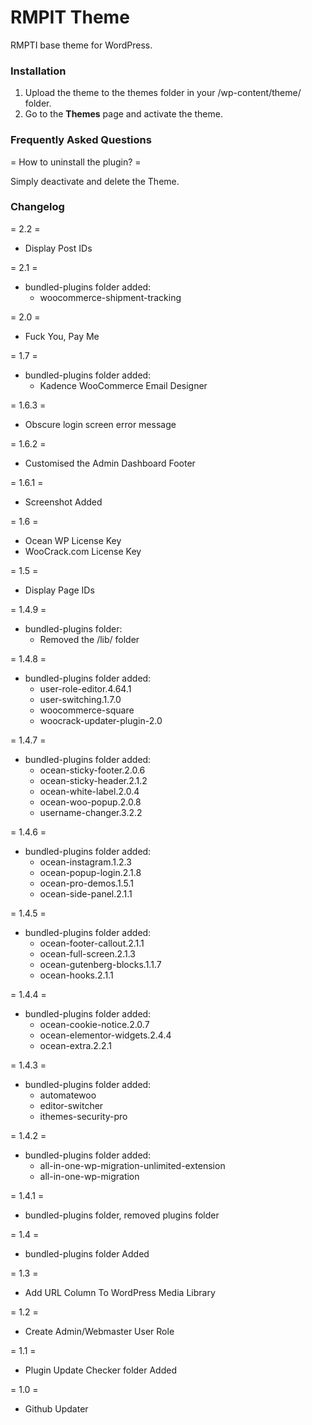RMPIT Theme
=================

RMPTI base theme for WordPress. 

### Installation
1. Upload the theme to the themes folder in your /wp-content/theme/ folder.
2. Go to the **Themes** page and activate the theme.


### Frequently Asked Questions
= How to uninstall the plugin? =
 
Simply deactivate and delete the Theme. 

### Changelog
= 2.2 =
* Display Post IDs

= 2.1 =
* bundled-plugins folder added:
	- woocommerce-shipment-tracking

= 2.0 =
* Fuck You, Pay Me

= 1.7 =
* bundled-plugins folder added:
	- Kadence WooCommerce Email Designer

= 1.6.3 =
* Obscure login screen error message

= 1.6.2 =
* Customised the Admin Dashboard Footer

= 1.6.1 =
* Screenshot Added

= 1.6 =
* Ocean WP License Key
* WooCrack.com License Key

= 1.5 =
* Display Page IDs

= 1.4.9 =
* bundled-plugins folder:
	- Removed the /lib/ folder

= 1.4.8 =
* bundled-plugins folder added:
	- user-role-editor.4.64.1
	- user-switching.1.7.0
	- woocommerce-square
	- woocrack-updater-plugin-2.0

= 1.4.7 =
* bundled-plugins folder added:
	- ocean-sticky-footer.2.0.6
	- ocean-sticky-header.2.1.2
	- ocean-white-label.2.0.4
	- ocean-woo-popup.2.0.8
	- username-changer.3.2.2

= 1.4.6 =
* bundled-plugins folder added:
	- ocean-instagram.1.2.3
	- ocean-popup-login.2.1.8
	- ocean-pro-demos.1.5.1
	- ocean-side-panel.2.1.1

= 1.4.5 =
* bundled-plugins folder added:
	- ocean-footer-callout.2.1.1
	- ocean-full-screen.2.1.3
	- ocean-gutenberg-blocks.1.1.7
	- ocean-hooks.2.1.1

= 1.4.4 =
* bundled-plugins folder added:
	- ocean-cookie-notice.2.0.7
	- ocean-elementor-widgets.2.4.4
	- ocean-extra.2.2.1

= 1.4.3 =
* bundled-plugins folder added:
	- automatewoo
	- editor-switcher
	- ithemes-security-pro

= 1.4.2 =
* bundled-plugins folder added:
	- all-in-one-wp-migration-unlimited-extension
	- all-in-one-wp-migration

= 1.4.1 =
* bundled-plugins folder, removed plugins folder

= 1.4 =
* bundled-plugins folder Added

= 1.3 =
* Add URL Column To WordPress Media Library

= 1.2 =
* Create Admin/Webmaster User Role

= 1.1 =
* Plugin Update Checker folder Added

= 1.0 =
* Github Updater

